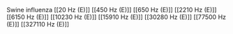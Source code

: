 Swine influenza
[[20 Hz (E)]]
[[450 Hz (E)]]
[[650 Hz (E)]]
[[2210 Hz (E)]]
[[6150 Hz (E)]]
[[10230 Hz (E)]]
[[15910 Hz (E)]]
[[30280 Hz (E)]]
[[77500 Hz (E)]]
[[327110 Hz (E)]]